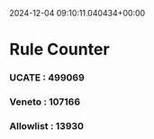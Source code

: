 2024-12-04 09:10:11.040434+00:00
# Rule Counter 
 ### UCATE : 499069

 ### Veneto : 107166

 ### Allowlist : 13930